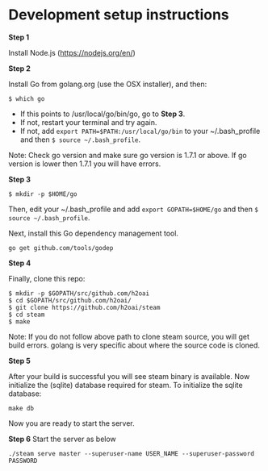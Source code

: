 
# Development setup instructions

**Step 1**

Install Node.js (https://nodejs.org/en/)

**Step 2**

Install Go from golang.org (use the OSX installer), and then:
```
$ which go
```

- If this points to /usr/local/go/bin/go, go to **Step 3**.
- If not, restart your terminal and try again.
- If not, add `export PATH=$PATH:/usr/local/go/bin` to your ~/.bash_profile and then `$ source ~/.bash_profile`.

Note: Check go version and make sure go version is 1.7.1 or above. If go version is lower then 1.7.1 you will have errors. 

**Step 3**

```
$ mkdir -p $HOME/go
```

Then, edit your ~/.bash_profile and add `export GOPATH=$HOME/go` and then `$ source ~/.bash_profile`.

Next, install this Go dependency management tool.

```
go get github.com/tools/godep
```

**Step 4**

Finally, clone this repo:

```
$ mkdir -p $GOPATH/src/github.com/h2oai
$ cd $GOPATH/src/github.com/h2oai/
$ git clone https://github.com/h2oai/steam
$ cd steam
$ make
```

Note: If you do not follow above path to clone steam source, you will get build errors. golang is very specific about where the source code is cloned.

**Step 5**

After your build is successful you will see steam binary is available. Now initialize the (sqlite) database required for steam. To initialize the sqlite database:

```
make db
```

Now you are ready to start the server. 

**Step 6**
Start the server as below

```
./steam serve master --superuser-name USER_NAME --superuser-password PASSWORD
```






